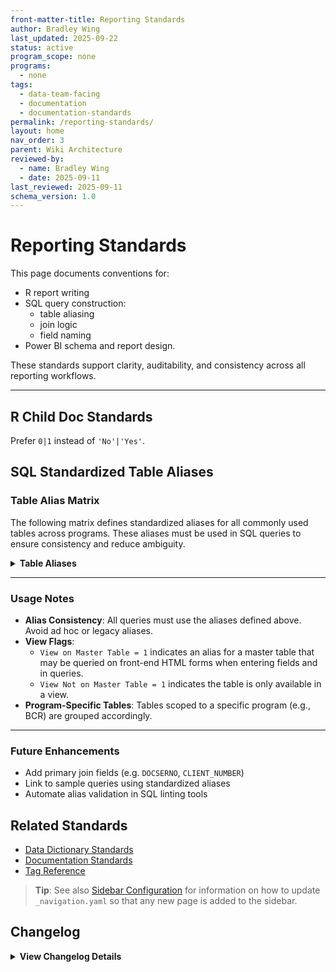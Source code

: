```yaml
---
front-matter-title: Reporting Standards  
author: Bradley Wing  
last_updated: 2025-09-22
status: active  
program_scope: none
programs:
  - none
tags:
  - data-team-facing
  - documentation
  - documentation-standards
permalink: /reporting-standards/
layout: home
nav_order: 3
parent: Wiki Architecture
reviewed-by:
  - name: Bradley Wing
  - date: 2025-09-11
last_reviewed: 2025-09-11
schema_version: 1.0  
---
```


# Reporting Standards

This page documents conventions for:

- R report writing
- SQL query construction:
  - table aliasing
  - join logic
  - field naming
- Power BI schema and report design.

These standards support clarity, auditability, and consistency across all reporting workflows.

---

## R Child Doc Standards

Prefer `0|1` instead of `'No'|'Yes'`.

## SQL Standardized Table Aliases

### Table Alias Matrix

The following matrix defines standardized aliases for all commonly used tables across programs. These aliases must be used in SQL queries to ensure consistency and reduce ambiguity.

<details>
<summary><strong>Table Aliases</strong></summary>

<div markdown="1">

| Table Source   | Table Name                         | Alias          | View on Master Table | View Not on Master Table | Primary Join Fields(s) |
|----------------|------------------------------------|----------------|----------------------|--------------------------|------------------------|
| ALL            | ADA_SU_AGENCY                      | ADA            | 1                    | 0                        |                        |
| ALL            | ADA_SU_STATUS                      | CIMOR_ADA      | 1                    | 0                        |                        |
| ALL            | CASENOTEDETAIL                     | CN             | 0                    | 0                        |                        |
| ALL            | CIMOR_STATUS                       | CIMOR_STATUS   | 1                    | 0                        |                        |
| ALL            | CLIENT                             | C              | 0                    | 0                        |                        |
| ALL            | CLIENTSTATUS                       | S              | 1                    | 0                        |                        |
| ALL            | CLOSINGREASON                      | CR             | 1                    | 0                        |                        |
| ALL            | CMHC_AGENCY                        | CMHC           | 1                    | 0                        |                        |
| ALL            | CONTACTTYPE                        | CT             | 1                    | 0                        |                        |
| ALL            | EDUCATIONLEVEL                     | EDLEVEL        | 1                    | 0                        |                        |
| ALL            | EMPOLOYMENTSTATUS                  | EMPSTATUS      | 1                    | 0                        |                        |
| ALL            | GENDER                             | G              | 1                    | 0                        |                        |
| ALL            | HRFORM                             | HR             | 0                    | 0                        |                        |
| ALL            | MANAGED_MEDICAID_PROVIDER          | MMP            | 1                    | 0                        |                        |
| ALL            | MASTERSERVICE                      | MS             | 1                    | 0                        |                        |
| ALL            | PATHWAY                            | PWY            | 0                    | 0                        |                        |
| ALL            | PATHWAYCLIENT                      | PC             | 0                    | 0                        |                        |
| ALL            | PATHWAYEVENT                       | PE             | 0                    | 0                        |                        |
| ALL            | PATHWAYEVENTCLIENT                 | PEC            | 0                    | 0                        |                        |
| ALL            | PAYOR_SOURCE                       | PAY            | 1                    | 0                        |                        |
| ALL            | PROGRAM_REFERRAL_SOURCES           | PRS            | 1                    | 0                        |                        |
| ALL            | PROVIDER                           | P              | 0                    | 0                        |                        |
| ALL            | PROVIDERHIERARCHY                  | PH             | 0                    | 0                        |                        |
| ALL            | PROVIDERPLACEMENT                  | PP             | 0                    | 0                        |                        |
| ALL            | Q_CLIENT                           | C              | 0                    | 1                        |                        |
| ALL            | Q_CLIENTPASSPORT                   | CP             | 0                    | 1                        |                        |
| ALL            | Q_PLACEMENT_PROGRAM_WORKER_HISTORY | WORKER_HISTORY | 0                    | 1                        |                        |
| ALL            | RACE                               | R              | 1                    | 0                        |                        |
| ALL            | SERVICESITE                        | SP             | 0                    | 0                        |                        |
| ALL            | USERCASELOAD                       | CL             | 0                    | 0                        |                        |
| BCR            | BCR_CHURCHES                       | CHURCH         | 1                    | 0                        |                        |
| BCR            | BCR_PROGRAM_PARTICIPATION          | PART           | 1                    | 0                        |                        |
| BCR            | PWBCRCLIENTCOUNSELINGSESSIONS      | BCC            | 0                    | 0                        |                        |
| BCR            | PWBCREVENT                         | EVENT          | 0                    | 0                        |                        |
| BCR            | PWBCRGRANT                         | BCRGRANT       | 0                    | 0                        |                        |
| BCR            | PWBCRINITIALCONTACT                | BIC            | 0                    | 0                        |                        |
| BCR            | PWBCRPRESENTINGCONCERNS            | BPC            | 0                    | 0                        |                        |
| BCR            | PWBCRREFERRAL                      | BREF           | 0                    | 0                        |                        |
| BCR            | PWBCRREFERRALSPLACED               | BRP            | 0                    | 0                        |                        |
| BCR            | Q_BCR_ACTIVE_HOUSING_STATUS        | BHOUSE         | 0                    | 1                        |                        |
| BCR            | Q_BCR_ACTIVE_PAYOR_SOURCE          | BPAY           | 0                    | 1                        |                        |
| BCR            | Q_BCR_CLIENT                       | BCLIENT        | 0                    | 1                        |                        |
| BCR            | Q_BCR_PATHCLIENT_ENROLLMENTS       | BENROLL        | 0                    | 1                        |                        |
| BCR            | Q_BCR_PATHWAY_FORM_DOCSERNOS       | BPF            | 0                    | 1                        |                        |
| Complex Care   | PWCOMPLEXCAREROSTER                | ROSTER         | 0                    | 0                        |                        |
| Complex Care   | Q_COMPLEX_CARE_ROSTER              | ROSTER         | 0                    | 1                        |                        |
| EPICC          | COMMUNITY_REFERRAL_SOURCES         | CRS            | 1                    | 0                        |                        |
| EPICC          | EPICC_EMS_FIRE_DISTRICT            | EMS            | 1                    | 0                        |                        |
| EPICC          | EPICC_PROGRAM_PARTICIPATION        | EPP            | 1                    | 0                        |                        |
| EPICC          | EPICC_SU_TX_AGENCY                 | SUTXAGENCY     | 1                    | 0                        |                        |
| EPICC          | PWEPICCINITIALCONTACT              | EIC            | 0                    | 0                        |                        |
| EPICC          | PWEPICCREENGAGEMENTFORM            | REENGAGE       | 0                    | 0                        |                        |
| EPICC          | PWEPICCREFERRAL                    | EREF           | 0                    | 0                        |                        |
| EPICC          | PWEPICCSIXMONTHFOLLOWUP            | ESIXM          | 0                    | 0                        |                        |
| EPICC          | PWEPICCSORPILOTCESCLIENTCONTACT    | ESPCC          | 0                    | 0                        |                        |
| EPICC          | PWEPICCTHIRTYDAYFOLLOWUP           | ETHIRTYD       | 0                    | 0                        |                        |
| EPICC          | PWEPICCTHREEMONTHFOLLOWUP          | ETHREEM        | 0                    | 0                        |                        |
| EPICC          | PWEPICCTWOWEEKFOLLOWUP             | ETWOW          | 0                    | 0                        |                        |
| EPICC          | PWSUBROADTREATMENTAGENCY           | SUTX           | 0                    | 0                        |                        |
| EPICC          | Q_EPICC_ACTIVE_HOUSING_STATUS      | EHOUSE         | 0                    | 1                        |                        |
| EPICC          | Q_EPICC_ACTIVE_PAYOR_SOURCE        | EPAY           | 0                    | 1                        |                        |
| EPICC          | Q_EPICC_CLIENT                     | ECLIENT        | 0                    | 1                        |                        |
| EPICC          | Q_EPICC_LATEST_SU_TX_AGENCY        | ESUTX          | 0                    | 1                        |                        |
| EPICC          | Q_EPICC_PATHCLIENT_ENROLLMENTS     | EENROLL        | 0                    | 1                        |                        |
| EPICC          | Q_EPICC_PATHWAY_FORM_DOCSERNOS     | EPF            | 0                    | 1                        |                        |
| EPICC          | Q_EPICC_REENGAGE                   | REENGAGE       | 0                    | 1                        |                        |
| ERE            | PWERECLIENTNEEDS                   | ERENEEDS       | 0                    | 0                        |                        |
| ERE            | Q_ERE_BHS                          | EREBHS         | 0                    | 1                        |                        |
| ERE            | Q_ERE_CLIENT                       | ERECLIENT      | 0                    | 1                        |                        |
| ERE            | Q_ERE_CLIENT_NEEDS                 | ERENEEDS       | 0                    | 1                        |                        |
| ERE            | Q_ERE_IHNA                         | EREIHNA        | 0                    | 1                        |                        |
| ERE            | Q_ERE_HOSPITAL_VISIT_NOTE          | EREHOSP        | 0                    | 1                        |                        |
| ERE            | Q_ERE_PATHCLIENT_ENROLLMENTS       | EREENROLL      | 0                    | 1                        |                        |
| ERE            | Q_ERE_PATHWAY_FORM_DOCSERNOS       | EREPF          | 0                    | 1                        |                        |
| ERE            | Q_ERE_REFERRAL                     | EREREF         | 0                    | 1                        |                        |
| ERE            | Q_ERE_SIX_MONTH                    | ERESIXM        | 0                    | 1                        |                        |
| ERE            | Q_ERE_THREE-MONTH                  | ERETHREEM      | 0                    | 1                        |                        |
| YERE           | PWYERE30DAYFOLLOWUPTP              | YTHIRTYD       | 0                    | 0                        |                        |
| YERE           | PWYERE3MONTHFOLLOWUPTP             | YTHREEM        | 0                    | 0                        |                        |
| YERE           | PWYERE6MONTHFOLLOWUPTP             | YSIXM          | 0                    | 0                        |                        |
| YERE           | PWYEREBEHAVIORALHEALTHSERVICESTP   | YBHS           | 0                    | 0                        |                        |
| YERE           | PWYERECAREGIVERPROGRAMNEEDS        | CARE           | 0                    | 0                        |                        |
| YERE           | PWYEREHOSPITALVISITNOTE            | HOSP           | 0                    | 0                        |                        |
| YERE           | PWYEREINITIALCONTACT               | YIA            | 0                    | 0                        |                        |
| YERE           | PWYEREREFERRAL                     | YREF           | 0                    | 0                        |                        |
| YERE           | Q_YERE_ACTIVE_HOUSING_STATUS       | YHOUSE         | 0                    | 1                        |                        |
| YERE           | Q_YERE_ACTIVE_PAYOR_SOURCE         | YPAY           | 0                    | 1                        |                        |
| YERE           | Q_YERE_CLIENT                      | YCLIENT        | 0                    | 1                        |                        |
| YERE           | Q_YERE_CLIENT_NEEDS                | YCLIENTNEEDS   | 0                    | 1                        |                        |
| YERE           | Q_YERE_CAREGIVER_NEEDS             | YCARENEEDS     | 0                    | 1                        |                        |
| YERE           | Q_YERE_PATHCLIENT_ENROLLMENTS      | YENROLL        | 0                    | 1                        |                        |
| YERE           | Q_YERE_PATHWAY_FORM_DOCSERNOS      | YPF            | 0                    | 1                        |                        |
| YERE           | YERE_TYPE_OF_SCHOOL_DISCIPLINE     | YTSD           | 1                    | 0                        |                        |
| ...            | ...                                | ...            | ...                  | ...                      | ...                    |

> For additional guidance on join logic, see [Documentation Standards]({{site.baseurl}}//documentation-standards/).

</div>
</details>

---

### Usage Notes

- **Alias Consistency**: All queries must use the aliases defined above. Avoid ad hoc or legacy aliases.
- **View Flags**:
  - `View on Master Table = 1` indicates an alias for a master table that may be queried on front-end HTML forms when entering fields and in queries.
  - `View Not on Master Table = 1` indicates the table is only available in a view.
- **Program-Specific Tables**: Tables scoped to a specific program (e.g., BCR) are grouped accordingly.

---

### Future Enhancements

- Add primary join fields (e.g. `DOCSERNO`, `CLIENT_NUMBER`)
- Link to sample queries using standardized aliases
- Automate alias validation in SQL linting tools

## Related Standards

- [Data Dictionary Standards]({{site.baseurl}}/data-dictionary-standards/)
- [Documentation Standards]({{site.baseurl}}/documentation-standards/)
- [Tag Reference]({{site.baseurl}}/tag-reference/)

> **Tip**: See also [Sidebar Configuration]({{site.baseurl}}/sidebar-config/) for information on how to update `_navigation.yaml` so that any new page is added to the sidebar.

## Changelog

<details markdown="1">
  <summary><strong>View Changelog Details</strong></summary>

### 2025

- **2025-10-04**: Adds collapsible `<details markdown="1"></details>` section to the changelog. Adds year subsection to better organize long changelog lists.
- **2025-09-26**: Updates `nav_order:` field in the frontmatter. The pages in /wiki-architecture/ can't all be `1`! Updates `parent:` field to `/wiki-architecture/`. Adds `Related Standards` section.
- **2025-09-23**: Moves `reporting-standards.md` from `/reporting/` to `/wiki-architecture/` to centralize standards documentation for enhanced discoverability through centralization in one folder. Fixes link to the moved `documentation-standards.md`.
- **2025-09-22**: Adds `program_scope:`, `programs:`, `nav_order:` and `parent:` fields to frontmatter. Adds `<div markdown="1"></div>` element to each `<details></details>` element throughout the page to satisfy the Kramdown Markdown editor used by Jekyll so that the collapsible sections do not break the Markdown within them. Adds `data-team-facing` `documentation`, and `documentation-standards` tags to frontmatter. Fixes link to `/documentation-standards/`.
- **2025-09-19**: Adds `layout:` field to frontmatter.
- **2025-09-18**: Adds `Q_PLACEMENT_PROGRAM_WORKER_HISTORY | WORKER_HISTORY` table alias.
- **2025-09-16**: Updates frontmatter; adds table aliases for `Q_YERE_CLIENT_NEEDS` and `Q_YERE_CAREGIVER_NEEDS`.
- **2025-09-12**: Adds `Q_ERE_HOSPITAL_VISIT_NOTE` table alias.
- **2025-09-10**: Adds `Q_EPICC_REENGAGE` table alias.
- **2025-08-15**: Adds initial commmit; adds frontmatter.
- **2025-08-14**: Adds collapsible <details> around `Table Aliases` matrix.
- **2025-08-10**: Reformats sections and the `Table Aliases` matrix.
- **2025-08-09**: Adds substantial content, including a Markdown table for the table aliases.
- **2025-07-28**: Adds Markdown file.

</details>
